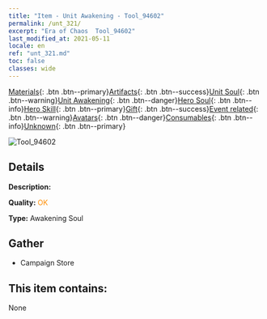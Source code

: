 ```yaml
---
title: "Item - Unit Awakening - Tool_94602"
permalink: /unt_321/
excerpt: "Era of Chaos  Tool_94602"
last_modified_at: 2021-05-11
locale: en
ref: "unt_321.md"
toc: false
classes: wide
---
```

 [Materials](/Items/){: .btn .btn--primary}[Artifacts](/Items/Artifacts/){: .btn .btn--success}[Unit Soul](/Items/UnitSoul/){: .btn .btn--warning}[Unit Awakening](/Items/UnitAwakening/){: .btn .btn--danger}[Hero Soul](/Items/HeroSoul/){: .btn .btn--info}[Hero Skill](/Items/HeroSkill/){: .btn .btn--primary}[Gift](/Items/Gift/){: .btn .btn--success}[Event related](/Items/Events/){: .btn .btn--warning}[Avatars](/Items/Avatars/){: .btn .btn--danger}[Consumables](/Items/Consumables/){: .btn .btn--info}[Unknown](/Items/Unknown/){: .btn .btn--primary}

 ![Tool_94602](/images/u/tia_shixianggui.jpg)

## Details
 **Description:** 

 **Quality:** <span style="color: #FF8C00">OK</span>

 **Type:** Awakening Soul

## Gather

*    Campaign Store 

## This item contains:

  None

